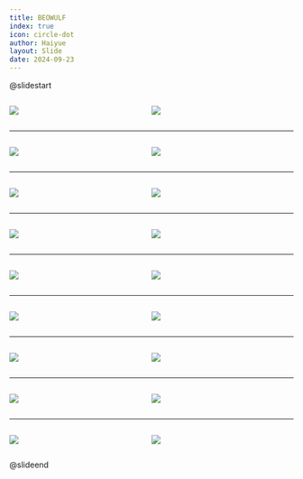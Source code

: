 ```yaml
---
title: BEOWULF
index: true
icon: circle-dot
author: Haiyue
layout: Slide
date: 2024-09-23
---
```

 
@slidestart

<div style="display:flex">
<div style="flex:1">

![](/reading/english/Level-U/BEOWULF/001.webp)
</div>
<div style="flex:1">

![](/reading/english/Level-U/BEOWULF/002.webp)
</div>
</div>

---

<div style="display:flex">
<div style="flex:1">

![](/reading/english/Level-U/BEOWULF/003.webp)
</div>
<div style="flex:1">

![](/reading/english/Level-U/BEOWULF/004.webp)
</div>
</div>

---

<div style="display:flex">
<div style="flex:1">

![](/reading/english/Level-U/BEOWULF/005.webp)
</div>
<div style="flex:1">

![](/reading/english/Level-U/BEOWULF/006.webp)
</div>
</div>

---

<div style="display:flex">
<div style="flex:1">

![](/reading/english/Level-U/BEOWULF/007.webp)
</div>
<div style="flex:1">

![](/reading/english/Level-U/BEOWULF/008.webp)
</div>
</div>

---

<div style="display:flex">
<div style="flex:1">

![](/reading/english/Level-U/BEOWULF/009.webp)
</div>
<div style="flex:1">

![](/reading/english/Level-U/BEOWULF/010.webp)
</div>
</div>

---

<div style="display:flex">
<div style="flex:1">

![](/reading/english/Level-U/BEOWULF/011.webp)
</div>
<div style="flex:1">

![](/reading/english/Level-U/BEOWULF/012.webp)
</div>
</div>

---

<div style="display:flex">
<div style="flex:1">

![](/reading/english/Level-U/BEOWULF/013.webp)
</div>
<div style="flex:1">

![](/reading/english/Level-U/BEOWULF/014.webp)
</div>
</div>

---

<div style="display:flex">
<div style="flex:1">

![](/reading/english/Level-U/BEOWULF/015.webp)
</div>
<div style="flex:1">

![](/reading/english/Level-U/BEOWULF/016.webp)
</div>
</div>

---

<div style="display:flex">
<div style="flex:1">

![](/reading/english/Level-U/BEOWULF/017.webp)
</div>
<div style="flex:1">

![](/reading/english/Level-U/BEOWULF/018.webp)
</div>
</div>

@slideend